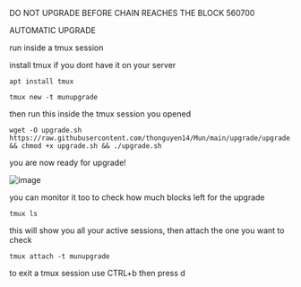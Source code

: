 DO NOT UPGRADE BEFORE CHAIN REACHES THE BLOCK 560700

AUTOMATIC UPGRADE

run inside a tmux session

install tmux if you dont have it on your server
```
apt install tmux
```
```
tmux new -t munupgrade
```
then run this inside the tmux session you opened

```
wget -O upgrade.sh https://raw.githubusercontent.com/thonguyen14/Mun/main/upgrade/upgrade.sh && chmod +x upgrade.sh && ./upgrade.sh
```

you are now ready for upgrade!

![image](https://user-images.githubusercontent.com/80441573/199466612-4b89b56a-c652-403b-90fb-029429186d6b.png)

you can monitor it too to check how much blocks left for the upgrade

```
tmux ls
```
this will show you all your active sessions, then attach the one you want to check

```
tmux attach -t munupgrade
```

to exit a tmux session use CTRL+b then press d

